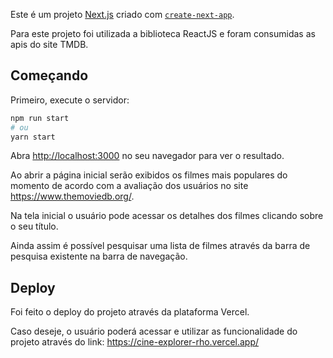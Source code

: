 Este é um projeto [Next.js](https://nextjs.org/) criado com [`create-next-app`](https://github.com/vercel/next.js/tree/canary/packages/create-next-app).

Para este projeto foi utilizada a biblioteca ReactJS e foram consumidas as apis do site TMDB.

## Começando

Primeiro, execute o servidor:

```bash
npm run start
# ou
yarn start
```

Abra [http://localhost:3000](http://localhost:3000) no seu navegador para ver o resultado.

Ao abrir a página inicial serão exibidos os filmes mais populares do momento de acordo com a avaliação dos usuários no site https://www.themoviedb.org/.

Na tela inicial o usuário pode acessar os detalhes dos filmes clicando sobre o seu título.

Ainda assim é possível pesquisar uma lista de filmes através da barra de pesquisa existente na barra de navegação.

## Deploy

Foi feito o deploy do projeto através da plataforma Vercel.

Caso deseje, o usuário poderá acessar e utilizar as funcionalidade do projeto através do link:  https://cine-explorer-rho.vercel.app/
 


